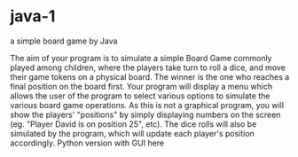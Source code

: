 # java-1
a simple board game by Java


The aim of your program is to simulate a simple Board Game commonly played among children, where the players take turn to roll a dice, and move their game tokens on a physical board. The winner is the one who reaches a final position on the board first. Your program will display a menu which allows the user of the program to select various options to simulate the various board game operations. As this is not a graphical program, you will show the players' "positions" by simply displaying numbers on the screen (eg. "Player David is on position 25", etc). The dice rolls will also be simulated by the program, which will update each player's position accordingly.
Python version with GUI here
